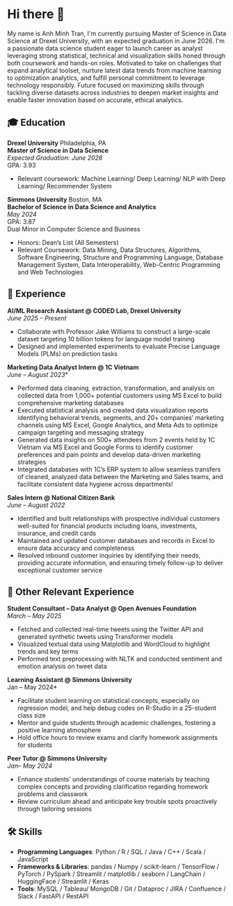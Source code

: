 # Hi there 👋

My name is Anh Minh Tran, I'm currently pursuing Master of Science in Data Science at Drexel University, with an expected graduation in June 2026. I'm a passionate data science student eager to launch career as analyst leveraging strong statistical, technical and visualization skills honed through both coursework and hands-on roles. Motivated to take on challenges that expand analytical toolset, nurture latest data trends from machine learning to optimization analytics, and fulfill personal commitment to leverage technology responsibly. Future focused on maximizing skills through tackling diverse datasets across industries to deepen market insights and enable faster innovation based on accurate, ethical analytics.

## :mortar_board: Education

**Drexel University** 
Philadelphia, PA  
**Master of Science in Data Science**   
*Expected Graduation: June 2026*  
GPA: 3.93   
- Relevant coursework: Machine Learning/ Deep Learning/ NLP with Deep Learning/ Recommender System  

**Simmons University** 
Boston, MA  
**Bachelor of Science in Data Science and Analytics**  
*May 2024*  
GPA: 3.87   
Dual Minor in Computer Science and Business  
- Honors: Dean’s List (All Semesters)
- Relevant Coursework: Data Mining, Data Structures, Algorithms, Software Engineering, Structure and Programming Language, Database Management System, Data Interoperability, Web-Centric Programming and Web Technologies  

## :office: Experience

**AI/ML Research Assistant @ CODED Lab, Drexel University**   
*June 2025 – Present*   

- Collaborate with Professor Jake Williams to construct a large-scale dataset targeting 10 billion tokens for language model training
- Designed and implemented experiments to evaluate Precise Language Models (PLMs) on prediction tasks

**Marketing Data Analyst Intern @ 1C Vietnam**  
*June – August 2023**

- Performed data cleaning, extraction, transformation, and analysis on collected data from 1,000+ potential customers using MS
Excel to build comprehensive marketing databases
- Executed statistical analysis and created data visualization reports identifying behavioral trends, segments, and 20+ companies’
marketing channels using MS Excel, Google Analytics, and Meta Ads to optimize campaign targeting and messaging strategy
- Generated data insights on 500+ attendees from 2 events held by 1C Vietnam via MS Excel and Google Forms to identify
customer preferences and pain points and develop data-driven marketing strategies
- Integrated databases with 1C’s ERP system to allow seamless transfers of cleaned, analyzed data between the Marketing and Sales teams, and facilitate consistent data hygiene across departments!

**Sales Intern @ National Citizen Bank**  
 *June – August 2022*
- Identified and built relationships with prospective individual customers well-suited for financial products including loans,
investments, insurance, and credit cards
- Maintained and updated customer databases and records in Excel to ensure data accuracy and completeness
- Resolved inbound customer inquiries by identifying their needs, providing accurate information, and ensuring timely follow-up
to deliver exceptional customer service

## :school: Other Relevant Experience

**Student Consultant – Data Analyst @ Open Avenues Foundation**     
*March – May 2025*   
- Fetched and collected real-time tweets using the Twitter API and generated synthetic tweets using Transformer models
- Visualized textual data using Matplotlib and WordCloud to highlight trends and key terms
- Performed text preprocessing with NLTK and conducted sentiment and emotion analysis on tweet data

**Learning Assistant @ Simmons University**  
Jan – May 2024*  
- Facilitate student learning on statistical concepts, especially on regression model, and help debug codes on R-Studio in a 25-student class size
- Mentor and guide students through academic challenges, fostering a positive learning atmosphere
- Hold office hours to review exams and clarify homework assignments for students

**Peer Tutor @ Simmons University**   	
*Jan– May 2024*
- Enhance students’ understandings of course materials by teaching complex concepts and providing clarification regarding homework problems and classwork
- Review curriculum ahead and anticipate key trouble spots proactively through tailoring sessions

## 🛠 Skills

- **Programming Languages**: Python / R / SQL / Java / C++ / Scala / JavaScript
- **Frameworks & Libraries**: pandas / Numpy / scikit-learn / TensorFlow / PyTorch / PySpark / Streamlit / matplotlib / seaborn /
LangChain / HuggingFace / Streamlit / Keras
- **Tools**: MySQL / Tableau/ MongoDB / Git / Dataproc / JIRA / Confluence / Slack / FastAPI / RestAPI





